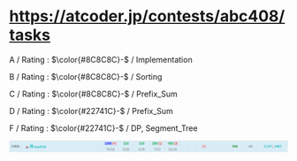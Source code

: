 # https://atcoder.jp/contests/abc408/tasks

A / Rating : $\color{#8C8C8C}-$ / Implementation

B / Rating : $\color{#8C8C8C}-$ / Sorting

C / Rating : $\color{#8C8C8C}-$ / Prefix_Sum

D / Rating : $\color{#22741C}-$ / Prefix_Sum

F / Rating : $\color{#22741C}-$ / DP, Segment_Tree

![My Image](https://github.com/kss418/Atcoder/blob/main/ABC/Images/Standings/408.png)
